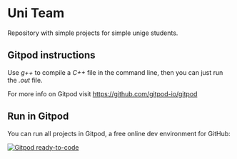 # Uni Team
Repository with simple projects for simple unige students.

## Gitpod instructions
Use *g++* to compile a *C++* file in the command line, then you can just run the *.out* file.

For more info on Gitpod visit https://github.com/gitpod-io/gitpod

## Run in Gitpod
You can run all projects in Gitpod, a free online dev environment for GitHub:

[![Gitpod ready-to-code](https://img.shields.io/badge/Gitpod-ready--to--code-blue?logo=gitpod)](https://gitpod.io/#https://github.com/gabri00/uni_team)
